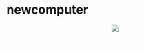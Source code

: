 # newcomputer
<div style="text-align:center;"><a href="http://www.coolfundraisingideas.net/" alt="Money earned for New PC"><img border="0" src="http://www.coolfundraisingideas.net/thermometer/thermometer.php?currency=dollar&amp; color:#FFFgoal=645&amp;raised=110&amp;color=blue&amp;size=large" /></a><p style="font-size:.8em; color:#FFF">Provided by <a href="http://www.coolfundraisingideas.net/" rel="nofollow" style="display:block; text-decoration:none; font-size:.8em; color:#FFF">CoolFundraisingIdeas.net</a></p></div>
